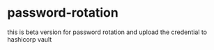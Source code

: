 # password-rotation

this is beta version for password rotation and upload the credential to hashicorp vault

